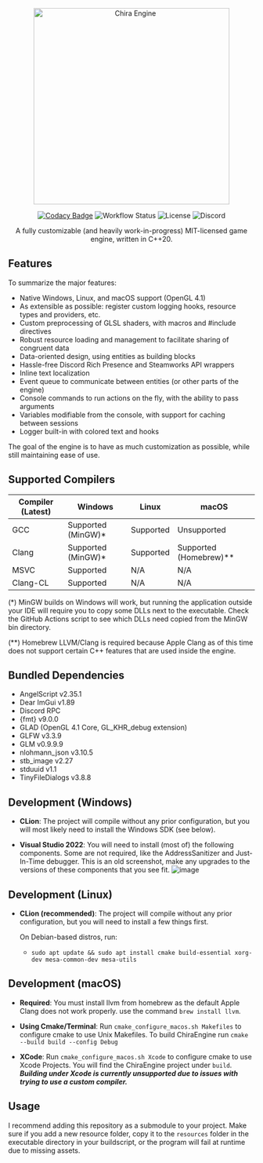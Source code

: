 <div align="center">
  <img width="400px" src="https://github.com/craftablescience/ChiraEngine/blob/main/branding/github/readme_banner.png?raw=true" alt="Chira Engine"/>

  [![Codacy Badge](https://api.codacy.com/project/badge/Grade/5c8b0a7eba614cc8bc44d7d54789cf51)](https://app.codacy.com/gh/craftablescience/ChiraEngine?utm_source=github.com&utm_medium=referral&utm_content=craftablescience/ChiraEngine&utm_campaign=Badge_Grade_Settings)
  ![Workflow Status](https://img.shields.io/github/actions/workflow/status/craftablescience/ChiraEngine/build_engine.yml?branch=main&label=builds%20and%20tests)
  ![License](https://img.shields.io/github/license/craftablescience/ChiraEngine?label=license)
  ![Discord](https://img.shields.io/discord/678074864346857482?label=discord&logo=Discord&logoColor=%23FFFFFF)

  A fully customizable (and heavily work-in-progress) MIT-licensed game engine, written in C++20.
</div>

## Features
To summarize the major features:
- Native Windows, Linux, and macOS support (OpenGL 4.1)
- As extensible as possible: register custom logging hooks, resource types and providers, etc.
- Custom preprocessing of GLSL shaders, with macros and #include directives
- Robust resource loading and management to facilitate sharing of congruent data
- Data-oriented design, using entities as building blocks
- Hassle-free Discord Rich Presence and Steamworks API wrappers
- Inline text localization
- Event queue to communicate between entities (or other parts of the engine)
- Console commands to run actions on the fly, with the ability to pass arguments
- Variables modifiable from the console, with support for caching between sessions
- Logger built-in with colored text and hooks

The goal of the engine is to have as much customization as possible, while still maintaining ease of use.

## Supported Compilers

| Compiler (Latest) | Windows             | Linux     | macOS                    |
|-------------------|---------------------|-----------|--------------------------|
| GCC               | Supported (MinGW)\* | Supported | Unsupported              |
| Clang             | Supported (MinGW)\* | Supported | Supported (Homebrew)\*\* |
| MSVC              | Supported           | N/A       | N/A                      |
| Clang-CL          | Supported           | N/A       | N/A                      |

(\*) MinGW builds on Windows will work, but running the application outside your IDE will require you to copy some DLLs
next to the executable. Check the GitHub Actions script to see which DLLs need copied from the MinGW bin directory.

(\*\*) Homebrew LLVM/Clang is required because Apple Clang as of this time does not support certain C++ features that are used inside the engine.

## Bundled Dependencies
- AngelScript v2.35.1
- Dear ImGui v1.89
- Discord RPC
- {fmt} v9.0.0
- GLAD (OpenGL 4.1 Core, GL_KHR_debug extension)
- GLFW v3.3.9
- GLM v0.9.9.9
- nlohmann_json v3.10.5
- stb_image v2.27
- stduuid v1.1
- TinyFileDialogs v3.8.8

## Development (Windows)
- **CLion**: The project will compile without any prior configuration, but you will most likely need to install the Windows SDK (see below).

- **Visual Studio 2022**: You will need to install (most of) the following components. Some are not required, like the AddressSanitizer and Just-In-Time debugger. This is an old screenshot, make any upgrades to the versions of these components that you see fit.
  ![image](https://user-images.githubusercontent.com/26600014/128105644-cfa92f30-dc96-4476-a4c9-8d8b5f3ce129.png)

## Development (Linux)
- **CLion (recommended)**: The project will compile without any prior configuration, but you will need to install a few things first.

  On Debian-based distros, run:
    - `sudo apt update && sudo apt install cmake build-essential xorg-dev mesa-common-dev mesa-utils`
    
## Development (macOS)
- **Required**: You must install llvm from homebrew as the default Apple Clang does not work properly. use the command `brew install llvm`.
    
- **Using Cmake/Terminal**: Run `cmake_configure_macos.sh Makefiles` to configure cmake to use Unix Makefiles. To build ChiraEngine run `cmake --build build --config Debug`
        
- **XCode**: Run `cmake_configure_macos.sh Xcode` to configure cmake to use Xcode Projects. You will find the ChiraEngine project under `build`. ***Building under Xcode is currently unsupported due to issues with trying to use a custom compiler.***

## Usage
I recommend adding this repository as a submodule to your project.
Make sure if you add a new resource folder, copy it to the `resources` folder in the executable directory in your buildscript, or the program will fail at runtime due to missing assets.

